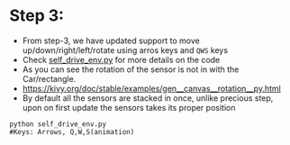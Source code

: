 # Step 3:
- From step-3, we have updated support to move up/down/right/left/rotate using arros keys and `QWS` keys
- Check [self_drive_env.py](self_drive_env.py) for more details on the code
- As you can see the rotation of the sensor is not in with the Car/rectangle.
- https://kivy.org/doc/stable/examples/gen__canvas__rotation__py.html
- By default all the sensors are stacked in once, unlike precious step, upon on first update the sensors takes its proper position

```
python self_drive_env.py 
#Keys: Arrows, Q,W,S(animation)
```

